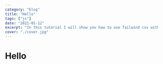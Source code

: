 ```yaml
---
category: "blog"
title: "Hello"
tags: ["js"]
date: "2021-01-12"
excerpt: "In this tutorial I will show you how to use Tailwind css with your gatsby site"
cover: "./cover.jpg"
---
```


# Hello
